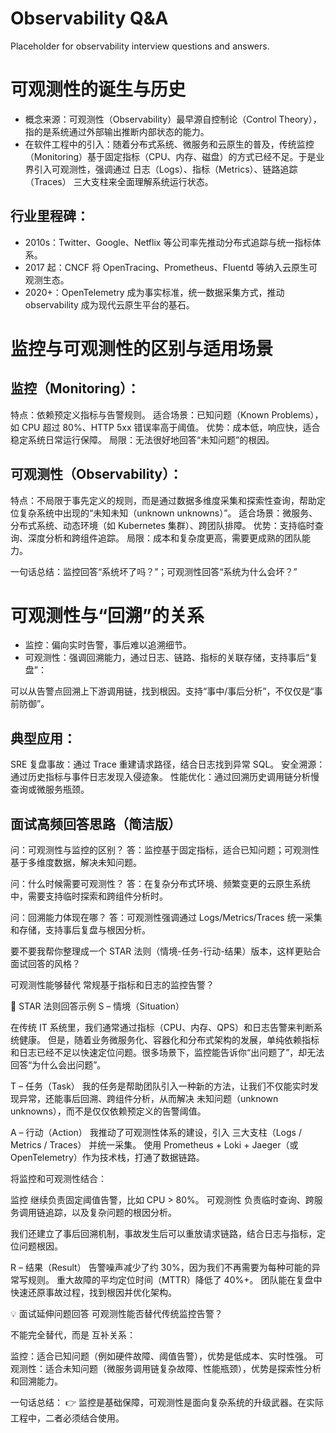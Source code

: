 # Observability Q&A

Placeholder for observability interview questions and answers.

# 可观测性的诞生与历史

- 概念来源：可观测性（Observability）最早源自控制论（Control Theory），指的是系统通过外部输出推断内部状态的能力。
- 在软件工程中的引入：随着分布式系统、微服务和云原生的普及，传统监控（Monitoring）基于固定指标（CPU、内存、磁盘）的方式已经不足。于是业界引入可观测性，强调通过 日志（Logs）、指标（Metrics）、链路追踪（Traces） 三大支柱来全面理解系统运行状态。

## 行业里程碑：

- 2010s：Twitter、Google、Netflix 等公司率先推动分布式追踪与统一指标体系。
- 2017 起：CNCF 将 OpenTracing、Prometheus、Fluentd 等纳入云原生可观测生态。
- 2020+：OpenTelemetry 成为事实标准，统一数据采集方式，推动 observability 成为现代云原生平台的基石。

# 监控与可观测性的区别与适用场景

## 监控（Monitoring）：

特点：依赖预定义指标与告警规则。
适合场景：已知问题（Known Problems），如 CPU 超过 80%、HTTP 5xx 错误率高于阈值。
优势：成本低，响应快，适合稳定系统日常运行保障。
局限：无法很好地回答“未知问题”的根因。

## 可观测性（Observability）：

特点：不局限于事先定义的规则，而是通过数据多维度采集和探索性查询，帮助定位复杂系统中出现的“未知未知（unknown unknowns）”。
适合场景：微服务、分布式系统、动态环境（如 Kubernetes 集群）、跨团队排障。
优势：支持临时查询、深度分析和跨组件追踪。
局限：成本和复杂度更高，需要更成熟的团队能力。

一句话总结：监控回答“系统坏了吗？”；可观测性回答“系统为什么会坏？”

# 可观测性与“回溯”的关系

- 监控：偏向实时告警，事后难以追溯细节。
- 可观测性：强调回溯能力，通过日志、链路、指标的关联存储，支持事后“复盘”：

可以从告警点回溯上下游调用链，找到根因。支持“事中/事后分析”，不仅仅是“事前防御”。

## 典型应用：

SRE 复盘事故：通过 Trace 重建请求路径，结合日志找到异常 SQL。
安全溯源：通过历史指标与事件日志发现入侵迹象。
性能优化：通过回溯历史调用链分析慢查询或微服务瓶颈。

## 面试高频回答思路（简洁版）

问：可观测性与监控的区别？
答：监控基于固定指标，适合已知问题；可观测性基于多维度数据，解决未知问题。

问：什么时候需要可观测性？
答：在复杂分布式环境、频繁变更的云原生系统中，需要支持临时探索和跨组件分析时。

问：回溯能力体现在哪？
答：可观测性强调通过 Logs/Metrics/Traces 统一采集和存储，支持事后复盘与根因分析。

要不要我帮你整理成一个 STAR 法则（情境-任务-行动-结果）版本，这样更贴合面试回答的风格？


可观测性能够替代 常规基于指标和日志的监控告警？

🎯 STAR 法则回答示例
S – 情境（Situation）

在传统 IT 系统里，我们通常通过指标（CPU、内存、QPS）和日志告警来判断系统健康。
但是，随着业务微服务化、容器化和分布式架构的发展，单纯依赖指标和日志已经不足以快速定位问题。很多场景下，监控能告诉你“出问题了”，却无法回答“为什么会出问题”。

T – 任务（Task）
我的任务是帮助团队引入一种新的方法，让我们不仅能实时发现异常，还能事后回溯、跨组件分析，从而解决 未知问题（unknown unknowns），而不是仅仅依赖预定义的告警阈值。

A – 行动（Action）
我推动了可观测性体系的建设，引入 三大支柱（Logs / Metrics / Traces） 并统一采集。
使用 Prometheus + Loki + Jaeger（或 OpenTelemetry）作为技术栈，打通了数据链路。

将监控和可观测性结合：

监控 继续负责固定阈值告警，比如 CPU > 80%。
可观测性 负责临时查询、跨服务调用链追踪，以及复杂问题的根因分析。

我们还建立了事后回溯机制，事故发生后可以重放请求链路，结合日志与指标，定位问题根因。

R – 结果（Result）
告警噪声减少了约 30%，因为我们不再需要为每种可能的异常写规则。
重大故障的平均定位时间（MTTR）降低了 40%+。
团队能在复盘中快速还原事故过程，找到根因并优化架构。

💡 面试延伸问题回答
可观测性能否替代传统监控告警？

不能完全替代，而是 互补关系：

监控：适合已知问题（例如硬件故障、阈值告警），优势是低成本、实时性强。
可观测性：适合未知问题（微服务调用链复杂故障、性能瓶颈），优势是探索性分析和回溯能力。

一句话总结：
👉 监控是基础保障，可观测性是面向复杂系统的升级武器。在实际工程中，二者必须结合使用。
